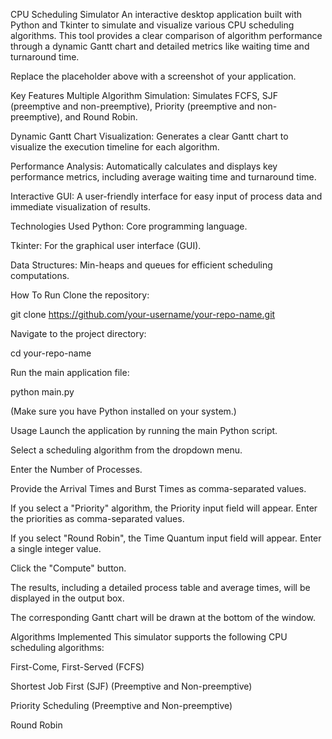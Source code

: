 CPU Scheduling Simulator
An interactive desktop application built with Python and Tkinter to simulate and visualize various CPU scheduling algorithms. This tool provides a clear comparison of algorithm performance through a dynamic Gantt chart and detailed metrics like waiting time and turnaround time.

Replace the placeholder above with a screenshot of your application.

 Key Features
Multiple Algorithm Simulation: Simulates FCFS, SJF (preemptive and non-preemptive), Priority (preemptive and non-preemptive), and Round Robin.

Dynamic Gantt Chart Visualization: Generates a clear Gantt chart to visualize the execution timeline for each algorithm.

Performance Analysis: Automatically calculates and displays key performance metrics, including average waiting time and turnaround time.

Interactive GUI: A user-friendly interface for easy input of process data and immediate visualization of results.

 Technologies Used
Python: Core programming language.

Tkinter: For the graphical user interface (GUI).

Data Structures: Min-heaps and queues for efficient scheduling computations.

 How To Run
Clone the repository:

git clone https://github.com/your-username/your-repo-name.git

Navigate to the project directory:

cd your-repo-name

Run the main application file:

python main.py 

(Make sure you have Python installed on your system.)

Usage
Launch the application by running the main Python script.

Select a scheduling algorithm from the dropdown menu.

Enter the Number of Processes.

Provide the Arrival Times and Burst Times as comma-separated values.

If you select a "Priority" algorithm, the Priority input field will appear. Enter the priorities as comma-separated values.

If you select "Round Robin", the Time Quantum input field will appear. Enter a single integer value.

Click the "Compute" button.

The results, including a detailed process table and average times, will be displayed in the output box.

The corresponding Gantt chart will be drawn at the bottom of the window.

 Algorithms Implemented
This simulator supports the following CPU scheduling algorithms:

First-Come, First-Served (FCFS)

Shortest Job First (SJF) (Preemptive and Non-preemptive)

Priority Scheduling (Preemptive and Non-preemptive)

Round Robin

